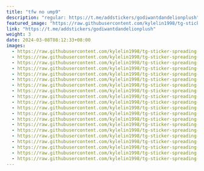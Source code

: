 ```yaml
---
title: "tfw no ump9"
description: "regular: https://t.me/addstickers/godiwantdandelionplush"
featured_image: "https://raw.githubusercontent.com/kylelin1998/tg-sticker-spreading-worldwide-images/main/img/c719f344-e7fc-4298-bb53-3fa45d4f3cdf.jpg"
link: "https://t.me/addstickers/godiwantdandelionplush"
weight: 3
date: 2024-03-08T08:12:33+08:00
images:
  - https://raw.githubusercontent.com/kylelin1998/tg-sticker-spreading-worldwide-images/main/img/c719f344-e7fc-4298-bb53-3fa45d4f3cdf.jpg
  - https://raw.githubusercontent.com/kylelin1998/tg-sticker-spreading-worldwide-images/main/img/2879ffb5-125d-484c-bf4d-67d5c665557e.jpg
  - https://raw.githubusercontent.com/kylelin1998/tg-sticker-spreading-worldwide-images/main/img/b4e192d7-0e95-469a-a922-f951ac26812c.jpg
  - https://raw.githubusercontent.com/kylelin1998/tg-sticker-spreading-worldwide-images/main/img/de9b4385-5880-409c-aa93-0384d296993c.jpg
  - https://raw.githubusercontent.com/kylelin1998/tg-sticker-spreading-worldwide-images/main/img/ecdfaed3-fe11-48f1-b985-8b47bef55ede.jpg
  - https://raw.githubusercontent.com/kylelin1998/tg-sticker-spreading-worldwide-images/main/img/d8c3121a-affa-440d-8884-3142452bebbf.jpg
  - https://raw.githubusercontent.com/kylelin1998/tg-sticker-spreading-worldwide-images/main/img/14872c49-aa23-49ed-975a-24979d95a13e.jpg
  - https://raw.githubusercontent.com/kylelin1998/tg-sticker-spreading-worldwide-images/main/img/504c9954-4968-48ff-b3c7-4feebb163bc2.jpg
  - https://raw.githubusercontent.com/kylelin1998/tg-sticker-spreading-worldwide-images/main/img/06d4279f-5f06-464f-820d-0e4e68c407e7.jpg
  - https://raw.githubusercontent.com/kylelin1998/tg-sticker-spreading-worldwide-images/main/img/941b2e2e-cc77-4a10-9560-283950a0af17.jpg
  - https://raw.githubusercontent.com/kylelin1998/tg-sticker-spreading-worldwide-images/main/img/20460b21-259e-4f7c-83b0-24fbcda1394d.jpg
  - https://raw.githubusercontent.com/kylelin1998/tg-sticker-spreading-worldwide-images/main/img/5c25cd33-2fbe-4541-b3d8-e998671b6aea.jpg
  - https://raw.githubusercontent.com/kylelin1998/tg-sticker-spreading-worldwide-images/main/img/46695294-7223-4981-abd2-20bdb6814d6a.jpg
  - https://raw.githubusercontent.com/kylelin1998/tg-sticker-spreading-worldwide-images/main/img/58ae61e5-20b2-4c44-9d43-4369291b7f6c.jpg
  - https://raw.githubusercontent.com/kylelin1998/tg-sticker-spreading-worldwide-images/main/img/06da9592-db54-4082-abbd-a8ac7e87374d.jpg
  - https://raw.githubusercontent.com/kylelin1998/tg-sticker-spreading-worldwide-images/main/img/aa674282-086e-47fd-8dc9-5d16ba759815.jpg
  - https://raw.githubusercontent.com/kylelin1998/tg-sticker-spreading-worldwide-images/main/img/871dc15c-fc42-406f-87c4-43f6cd744ede.jpg
  - https://raw.githubusercontent.com/kylelin1998/tg-sticker-spreading-worldwide-images/main/img/2a6653c3-8dc8-4965-8300-4f6549c79146.jpg
  - https://raw.githubusercontent.com/kylelin1998/tg-sticker-spreading-worldwide-images/main/img/afb0ea62-0404-45ec-a1ea-b1a6953d4b3d.jpg
  - https://raw.githubusercontent.com/kylelin1998/tg-sticker-spreading-worldwide-images/main/img/33130392-b189-4fd2-99ba-aeeb96538cf4.jpg
---
```


